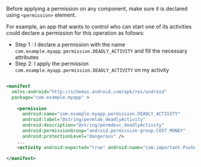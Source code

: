 Before applying a permission on any component, make sure it is declared using `<permission>` element.

For example, an app that wants to control who can start one of its activities could declare a permission for this operation as follows:

- Step 1 : I declare a permission with the name `com.example.myapp.permission.DEADLY_ACTIVITY` and fill the necessary attributes
- Step 2: I apply the permission `com.example.myapp.permission.DEADLY_ACTIVITY` on my activity

```xml

<manifest
  xmlns:android="http://schemas.android.com/apk/res/android"
  package="com.example.myapp" >
    
    <permission
      android:name="com.example.myapp.permission.DEADLY_ACTIVITY"
      android:label="@string/permlab_deadlyActivity"
      android:description="@string/permdesc_deadlyActivity"
      android:permissionGroup="android.permission-group.COST_MONEY"
      android:protectionLevel="dangerous" />
    ...
    <activity android:exported="true" android:name="com.important.PushActivity" android:permission="com.example.myapp.permission.DEADLY_ACTIVITY"/>

</manifest>
```

